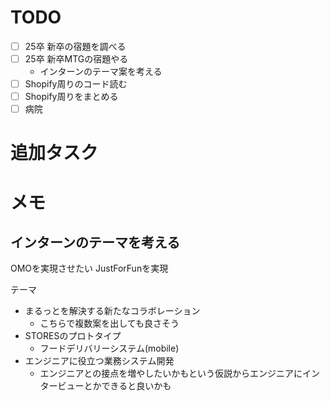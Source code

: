 # TODO

- [ ] 25卒 新卒の宿題を調べる
- [ ] 25卒 新卒MTGの宿題やる
  - インターンのテーマ案を考える
- [ ] Shopify周りのコード読む
- [ ] Shopify周りをまとめる
- [ ] 病院

# 追加タスク

# メモ

## インターンのテーマを考える

OMOを実現させたい
JustForFunを実現

テーマ
- まるっとを解決する新たなコラボレーション
  - こちらで複数案を出しても良さそう
- STORESのプロトタイプ
  - フードデリバリーシステム(mobile)
- エンジニアに役立つ業務システム開発
  - エンジニアとの接点を増やしたいかもという仮説からエンジニアにインタービューとかできると良いかも

